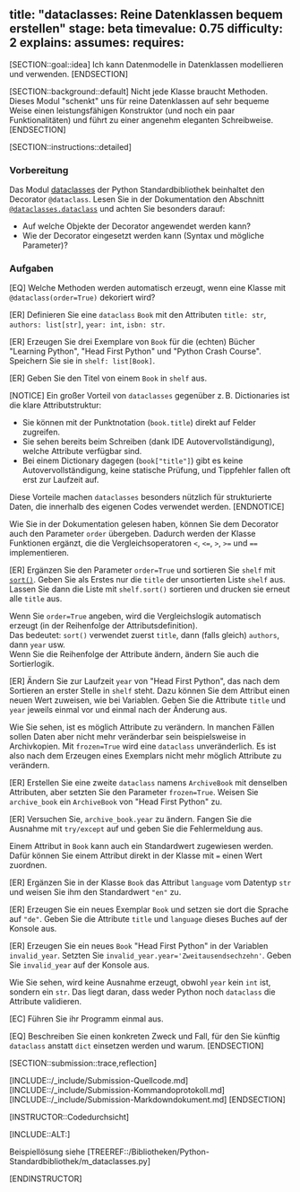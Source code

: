 title: "dataclasses: Reine Datenklassen bequem erstellen"
stage: beta
timevalue: 0.75
difficulty: 2
explains:
assumes:
requires:
---

[SECTION::goal::idea]
Ich kann Datenmodelle in Datenklassen modellieren und verwenden.
[ENDSECTION]

[SECTION::background::default]
Nicht jede Klasse braucht Methoden.
Dieses Modul "schenkt" uns für reine Datenklassen auf sehr bequeme Weise
einen leistungsfähigen Konstruktor (und noch ein paar Funktionalitäten)
und führt zu einer angenehm eleganten Schreibweise.
[ENDSECTION]

[SECTION::instructions::detailed]

### Vorbereitung

Das Modul
[dataclasses](https://docs.python.org/3/library/dataclasses.html)
der Python Standardbibliothek beinhaltet den Decorator `@dataclass`.
Lesen Sie in der Dokumentation den Abschnitt
[`@dataclasses.dataclass`](https://docs.python.org/3/library/dataclasses.html#dataclasses.dataclass) und achten Sie besonders darauf:

- Auf welche Objekte der Decorator angewendet werden kann?
- Wie der Decorator eingesetzt werden kann (Syntax und mögliche Parameter)?

### Aufgaben

[EQ] Welche Methoden werden automatisch erzeugt, wenn eine Klasse mit
`@dataclass(order=True)` dekoriert wird?

[ER] Definieren Sie eine `dataclass` `Book` mit den Attributen
`title: str`, `authors: list[str]`, `year: int`, `isbn: str`.

[ER] Erzeugen Sie drei Exemplare von `Book` für die (echten) Bücher
"Learning Python", "Head First Python" und "Python Crash Course".
Speichern Sie sie in `shelf: list[Book]`.

[ER] Geben Sie den Titel von einem `Book` in `shelf` aus.

[NOTICE]
Ein großer Vorteil von `dataclasses` gegenüber z. B. Dictionaries ist die klare Attributstruktur:

- Sie können mit der Punktnotation (`book.title`) direkt auf Felder zugreifen.
- Sie sehen bereits beim Schreiben (dank IDE Autovervollständigung),
  welche Attribute verfügbar sind.
- Bei einem Dictionary dagegen (`book["title"]`) gibt es keine Autovervollständigung,
  keine statische Prüfung, und Tippfehler fallen oft erst zur Laufzeit auf.

Diese Vorteile machen `dataclasses` besonders nützlich für strukturierte Daten,
die innerhalb des eigenen Codes verwendet werden.
[ENDNOTICE]

Wie Sie in der Dokumentation gelesen haben, können Sie dem Decorator auch den
Parameter `order` übergeben.
Dadurch werden der Klasse Funktionen ergänzt, die die Vergleichsoperatoren
`<`, `<=`, `>`, `>=` und `==` implementieren.

[ER] Ergänzen Sie den Parameter `order=True` und sortieren Sie `shelf` mit
[`sort()`](https://docs.python.org/3/library/stdtypes.html#list.sort).
Geben Sie als Erstes nur die `title` der unsortierten Liste `shelf` aus.
Lassen Sie dann die Liste mit `shelf.sort()` sortieren und drucken sie erneut alle `title` aus.

Wenn Sie `order=True` angeben, wird die Vergleichslogik automatisch erzeugt
(in der Reihenfolge der Attributsdefinition).  
Das bedeutet: `sort()` verwendet zuerst `title`, dann (falls gleich) `authors`, dann `year` usw.  
Wenn Sie die Reihenfolge der Attribute ändern, ändern Sie auch die Sortierlogik.

[ER] Ändern Sie zur Laufzeit `year` von "Head First Python", das nach dem Sortieren
an erster Stelle in `shelf` steht.
Dazu können Sie dem Attribut einen neuen Wert zuweisen, wie bei Variablen.
Geben Sie die Attribute `title` und `year` jeweils einmal vor und einmal nach der
Änderung aus.

Wie Sie sehen, ist es möglich Attribute zu verändern.
In manchen Fällen sollen Daten aber nicht mehr veränderbar sein beispielsweise in Archivkopien.
Mit `frozen=True` wird eine `dataclass` unveränderlich.
Es ist also nach dem Erzeugen eines Exemplars nicht mehr möglich Attribute zu verändern.

[ER] Erstellen Sie eine zweite `dataclass` namens `ArchiveBook` mit denselben Attributen,
aber setzten Sie den Parameter `frozen=True`.
Weisen Sie `archive_book` ein `ArchiveBook` von "Head First Python" zu.

[ER] Versuchen Sie, `archive_book.year` zu ändern.
Fangen Sie die Ausnahme mit `try/except` auf und geben Sie die Fehlermeldung aus.

Einem Attribut in `Book` kann auch ein Standardwert zugewiesen werden.
Dafür können Sie einem Attribut direkt in der Klasse mit `=` einen Wert zuordnen.

[ER] Ergänzen Sie in der Klasse `Book` das Attribut `language` vom Datentyp `str`
und weisen Sie ihm den Standardwert `"en"` zu.

[ER] Erzeugen Sie ein neues Exemplar `Book` und setzen sie dort die Sprache auf `"de"`.
Geben Sie die Attribute `title` und `language` dieses Buches auf der Konsole aus.

[ER] Erzeugen Sie ein neues `Book` "Head First Python" in der Variablen `invalid_year`.
Setzten Sie `invalid_year.year='Zweitausendsechzehn'`.
Geben Sie `invalid_year` auf der Konsole aus.

Wie Sie sehen, wird keine Ausnahme erzeugt, obwohl `year` kein `int` ist, sondern ein `str`.
Das liegt daran, dass weder Python noch `dataclass` die Attribute validieren.

[EC] Führen Sie ihr Programm einmal aus.

[EQ] Beschreiben Sie einen konkreten Zweck und Fall, für den Sie künftig `dataclass`
anstatt `dict` einsetzen werden und warum.
[ENDSECTION]

[SECTION::submission::trace,reflection]

[INCLUDE::/_include/Submission-Quellcode.md]
[INCLUDE::/_include/Submission-Kommandoprotokoll.md]
[INCLUDE::/_include/Submission-Markdowndokument.md]
[ENDSECTION]

[INSTRUCTOR::Codedurchsicht]

[INCLUDE::ALT:]

Beispiellösung siehe [TREEREF::/Bibliotheken/Python-Standardbibliothek/m_dataclasses.py]

[ENDINSTRUCTOR]
